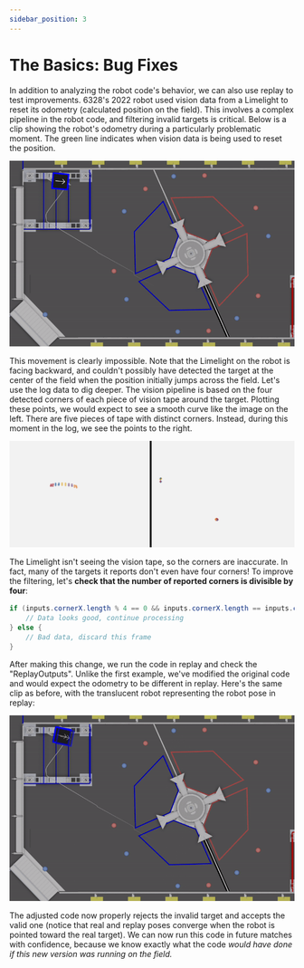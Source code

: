 ```yaml
---
sidebar_position: 3
---
```


# The Basics: Bug Fixes

In addition to analyzing the robot code's behavior, we can also use replay to test improvements. 6328's 2022 robot used vision data from a Limelight to reset its odometry (calculated position on the field). This involves a complex pipeline in the robot code, and filtering invalid targets is critical. Below is a clip showing the robot's odometry during a particularly problematic moment. The green line indicates when vision data is being used to reset the position.

![Original odometry](img/example-6.gif)

This movement is clearly impossible. Note that the Limelight on the robot is facing backward, and couldn't possibly have detected the target at the center of the field when the position initially jumps across the field. Let's use the log data to dig deeper. The vision pipeline is based on the four detected corners of each piece of vision tape around the target. Plotting these points, we would expect to see a smooth curve like the image on the left. There are five pieces of tape with distinct corners. Instead, during this moment in the log, we see the points to the right.

![Vision data](img/example-7.png)

The Limelight isn't seeing the vision tape, so the corners are inaccurate. In fact, many of the targets it reports don't even have four corners! To improve the filtering, let's **check that the number of reported corners is divisible by four**:

```java
if (inputs.cornerX.length % 4 == 0 && inputs.cornerX.length == inputs.cornerY.length) {
    // Data looks good, continue processing
} else {
    // Bad data, discard this frame
}
```

After making this change, we run the code in replay and check the "ReplayOutputs". Unlike the first example, we've modified the original code and would expect the odometry to be different in replay. Here's the same clip as before, with the translucent robot representing the robot pose in replay:

![Replayed odometry](img/example-8.gif)

The adjusted code now properly rejects the invalid target and accepts the valid one (notice that real and replay poses converge when the robot is pointed toward the real target). We can now run this code in future matches with confidence, because we know exactly what the code _would have done if this new version was running on the field._
